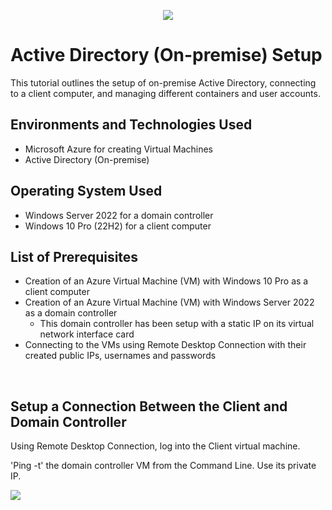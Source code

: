 <p align="center">
<img src="https://github.com/darrylbartlett/configure-ad/assets/159499839/0ef3d6a9-abb7-490b-aab1-b19002987fd4"/>
</p>

<h1>Active Directory (On-premise) Setup</h1>
This tutorial outlines the setup of on-premise Active Directory, connecting to a client computer, and managing different containers and user accounts.<br />


<h2>Environments and Technologies Used</h2>

- Microsoft Azure for creating Virtual Machines
- Active Directory (On-premise)

<h2>Operating System Used</h2>

- Windows Server 2022 for a domain controller
- Windows 10 Pro (22H2) for a client computer

<h2>List of Prerequisites</h2>

- Creation of an Azure Virtual Machine (VM) with Windows 10 Pro as a client computer
- Creation of an Azure Virtual Machine (VM) with Windows Server 2022 as a domain controller
    - This domain controller has been setup with a static IP on its virtual network interface card
- Connecting to the VMs using Remote Desktop Connection with their created public IPs, usernames and passwords
<br />

<h2>Setup a Connection Between the Client and Domain Controller</h2>

<p>Using Remote Desktop Connection, log into the Client virtual machine.</p>
<p>'Ping -t' the domain controller VM from the Command Line. Use its private IP.</p>
<p>
<img src="https://github.com/darrylbartlett/configure-ad/assets/159499839/c595fc7d-d1f6-431e-a955-d2c83c9b3895"/>
</p>
<br />
